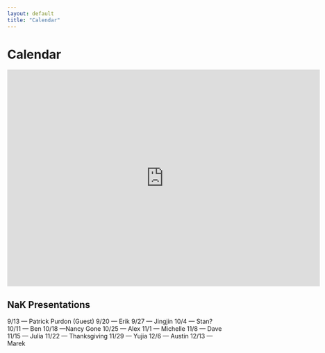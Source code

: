 ```yaml
---
layout: default
title: "Calendar"
---
```


# Calendar

<iframe src="https://www.google.com/calendar/embed?mode=AGENDA&amp;height=600&amp;wkst=1&amp;bgcolor=%23FFFFFF&amp;src=lg0i84cqme20ha7j6tc3q96ihs%40group.calendar.google.com&amp;color=%235229A3&amp;ctz=America%2FNew_York" style=" border-width:0 " width="720px" height="500px" frameborder="0" scrolling="no"><
</iframe>

## NaK Presentations
9/13 — Patrick Purdon (Guest)
9/20 — Erik
9/27 — Jingjin
10/4 — Stan?
10/11 — Ben
10/18 —Nancy Gone
10/25 — Alex
11/1 — Michelle
11/8 — Dave
11/15 — Julia
11/22 — Thanksgiving
11/29 — Yujia
12/6 — Austin
12/13 — Marek